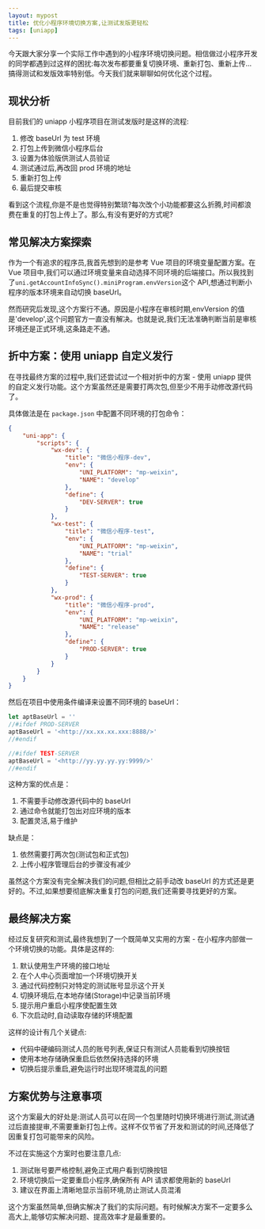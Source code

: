 ```yaml
---
layout: mypost
title: 优化小程序环境切换方案,让测试发版更轻松
tags: [uniapp]
---
```


今天跟大家分享一个实际工作中遇到的小程序环境切换问题。相信做过小程序开发的同学都遇到过这样的困扰:每次发布都要重复切换环境、重新打包、重新上传...搞得测试和发版效率特别低。今天我们就来聊聊如何优化这个过程。

## 现状分析

目前我们的 uniapp 小程序项目在测试发版时是这样的流程:

1. 修改 baseUrl 为 test 环境
2. 打包上传到微信小程序后台
3. 设置为体验版供测试人员验证
4. 测试通过后,再改回 prod 环境的地址
5. 重新打包上传
6. 最后提交审核

看到这个流程,你是不是也觉得特别繁琐?每次改个小功能都要这么折腾,时间都浪费在重复的打包上传上了。那么,有没有更好的方式呢?

## 常见解决方案探索

作为一个有追求的程序员,我首先想到的是参考 Vue 项目的环境变量配置方案。在 Vue 项目中,我们可以通过环境变量来自动选择不同环境的后端接口。所以我找到了`uni.getAccountInfoSync().miniProgram.envVersion`这个 API,想通过判断小程序的版本环境来自动切换 baseUrl。

然而研究后发现,这个方案行不通。原因是小程序在审核时期,envVersion 的值是'develop',这个问题官方一直没有解决。也就是说,我们无法准确判断当前是审核环境还是正式环境,这条路走不通。

## 折中方案：使用 uniapp 自定义发行

在寻找最终方案的过程中,我们还尝试过一个相对折中的方案 - 使用 uniapp 提供的自定义发行功能。这个方案虽然还是需要打两次包,但至少不用手动修改源代码了。

具体做法是在 `package.json` 中配置不同环境的打包命令：

```json
{
	"uni-app": {
		"scripts": {
			"wx-dev": {
				"title": "微信小程序-dev",
				"env": {
					"UNI_PLATFORM": "mp-weixin",
					"NAME": "develop"
				},
				"define": {
					"DEV-SERVER": true
				}
			},
			"wx-test": {
				"title": "微信小程序-test",
				"env": {
					"UNI_PLATFORM": "mp-weixin",
					"NAME": "trial"
				},
				"define": {
					"TEST-SERVER": true
				}
			},
			"wx-prod": {
				"title": "微信小程序-prod",
				"env": {
					"UNI_PLATFORM": "mp-weixin",
					"NAME": "release"
				},
				"define": {
					"PROD-SERVER": true
				}
			}
		}
	}
}
```

然后在项目中使用条件编译来设置不同环境的 baseUrl：

```jsx
let aptBaseUrl = ''
//#ifdef PROD-SERVER
aptBaseUrl = '<http://xx.xx.xx.xxx:8888/>'
//#endif

//#ifdef TEST-SERVER
aptBaseUrl = '<http://yy.yy.yy.yy:9999/>'
//#endif
```

这种方案的优点是：

1. 不需要手动修改源代码中的 baseUrl
2. 通过命令就能打包出对应环境的版本
3. 配置灵活,易于维护

缺点是：

1. 依然需要打两次包(测试包和正式包)
2. 上传小程序管理后台的步骤没有减少

虽然这个方案没有完全解决我们的问题,但相比之前手动改 baseUrl 的方式还是更好的。不过,如果想要彻底解决重复打包的问题,我们还需要寻找更好的方案。

## 最终解决方案

经过反复研究和测试,最终我想到了一个既简单又实用的方案 - 在小程序内部做一个环境切换的功能。具体是这样的:

1. 默认使用生产环境的接口地址
2. 在个人中心页面增加一个环境切换开关
3. 通过代码控制只对特定的测试账号显示这个开关
4. 切换环境后,在本地存储(Storage)中记录当前环境
5. 提示用户重启小程序使配置生效
6. 下次启动时,自动读取存储的环境配置

这样的设计有几个关键点:

- 代码中硬编码测试人员的账号列表,保证只有测试人员能看到切换按钮
- 使用本地存储确保重启后依然保持选择的环境
- 切换后提示重启,避免运行时出现环境混乱的问题

## 方案优势与注意事项

这个方案最大的好处是:测试人员可以在同一个包里随时切换环境进行测试,测试通过后直接提审,不需要重新打包上传。这样不仅节省了开发和测试的时间,还降低了因重复打包可能带来的风险。

不过在实施这个方案时也要注意几点:

1. 测试账号要严格控制,避免正式用户看到切换按钮
2. 环境切换后一定要重启小程序,确保所有 API 请求都使用新的 baseUrl
3. 建议在界面上清晰地显示当前环境,防止测试人员混淆

这个方案虽然简单,但确实解决了我们的实际问题。有时候解决方案不一定要多么高大上,能够切实解决问题、提高效率才是最重要的。

